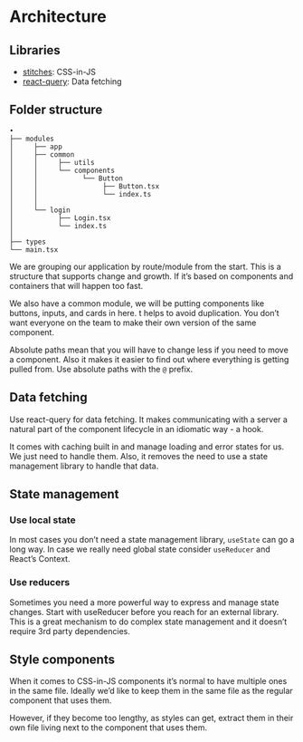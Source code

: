 # Architecture

## Libraries

- [stitches](https://stitches.dev/): CSS-in-JS
- [react-query](https://react-query.tanstack.com/): Data fetching

## Folder structure

```
•
├── modules
│     ├── app
│     ├── common
│     │     ├── utils
│     │     └── components
│     │           └── Button
│     │                ├── Button.tsx
│     │                └── index.ts
│     │
│     └── login
│           ├── Login.tsx
│           └── index.ts
│
├── types
└── main.tsx
```

We are grouping our application by route/module from the start. This is a structure that supports change and growth. If it’s based on components and containers that will happen too fast.

We also have a common module, we will be putting components like buttons, inputs, and cards in here. t helps to avoid duplication. You don’t want everyone on the team to make their own version of the same component.

Absolute paths mean that you will have to change less if you need to move a component. Also it makes it easier to find out where everything is getting pulled from. Use absolute paths with the `@` prefix.

## Data fetching

Use react-query for data fetching. It makes communicating with a server a natural part of the component lifecycle in an idiomatic way - a hook.

It comes with caching built in and manage loading and error states for us. We just need to handle them. Also, it removes the need to use a state management library to handle that data.

## State management

### Use local state

In most cases you don’t need a state management library, `useState` can go a long way. In case we really need global state consider `useReducer` and React’s Context.

### Use reducers

Sometimes you need a more powerful way to express and manage state changes. Start with useReducer before you reach for an external library. This is a great mechanism to do complex state management and it doesn’t require 3rd party dependencies.

## Style components

When it comes to CSS-in-JS components it’s normal to have multiple ones in the same file. Ideally we’d like to keep them in the same file as the regular component that uses them.

However, if they become too lengthy, as styles can get, extract them in their own file living next to the component that uses them.
